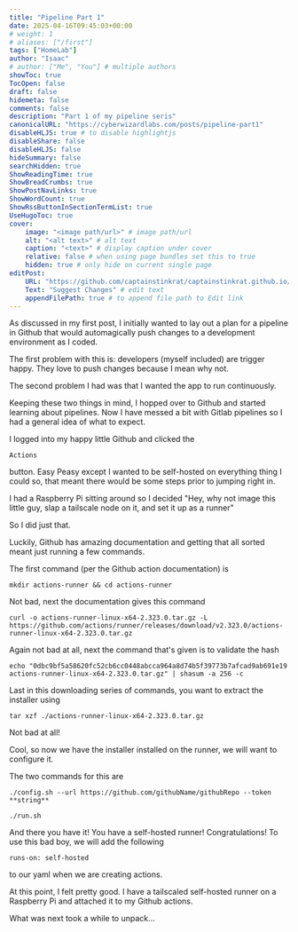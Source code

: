 ```yaml
---
title: "Pipeline Part 1"
date: 2025-04-16T09:45:03+00:00
# weight: 1
# aliases: ["/first"]
tags: ["HomeLab"]
author: "Isaac"
# author: ["Me", "You"] # multiple authors
showToc: true
TocOpen: false
draft: false
hidemeta: false
comments: false
description: "Part 1 of my pipeline seris"
canonicalURL: "https://cyberwizardlabs.com/posts/pipeline-part1"
disableHLJS: true # to disable highlightjs
disableShare: false
disableHLJS: false
hideSummary: false
searchHidden: true
ShowReadingTime: true
ShowBreadCrumbs: true
ShowPostNavLinks: true
ShowWordCount: true
ShowRssButtonInSectionTermList: true
UseHugoToc: true
cover:
    image: "<image path/url>" # image path/url
    alt: "<alt text>" # alt text
    caption: "<text>" # display caption under cover
    relative: false # when using page bundles set this to true
    hidden: true # only hide on current single page
editPost:
    URL: "https://github.com/captainstinkrat/captainstinkrat.github.io/content"
    Text: "Suggest Changes" # edit text
    appendFilePath: true # to append file path to Edit link
---
```

As discussed in my first post, I initially wanted to lay out a plan for a pipeline in Github that would automagically push changes to a development environment as I coded.

The first problem with this is: developers (myself included) are trigger happy. They love to push changes because I mean why not.

The second problem I had was that I wanted the app to run continuously.

Keeping these two things in mind, I hopped over to Github and started learning about pipelines. Now I have messed a bit with Gitlab pipelines so I had a general idea of what to expect.

I logged into my happy little Github and clicked the 
````
Actions
````
button. 
Easy Peasy except I wanted to be self-hosted on everything thing I could so, that meant there would be some steps prior to jumping right in.

I had a Raspberry Pi sitting around so I decided "Hey, why not image this little guy, slap a tailscale node on it, and set it up as a runner"

So I did just that.

Luckily, Github has amazing documentation and getting that all sorted meant just running a few commands.

The first command (per the Github action documentation) is
```
mkdir actions-runner && cd actions-runner
```
Not bad, next the documentation gives this command
````
curl -o actions-runner-linux-x64-2.323.0.tar.gz -L https://github.com/actions/runner/releases/download/v2.323.0/actions-runner-linux-x64-2.323.0.tar.gz
`````
Again not bad at all, next the command that's given is to validate the hash
`````
echo "0dbc9bf5a58620fc52cb6cc0448abcca964a8d74b5f39773b7afcad9ab691e19  actions-runner-linux-x64-2.323.0.tar.gz" | shasum -a 256 -c
`````
Last in this downloading series of commands, you want to extract the installer using
`````
tar xzf ./actions-runner-linux-x64-2.323.0.tar.gz
`````

Not bad at all! 

Cool, so now we have the installer installed on the runner, we will want to configure it.

The two commands for this are
`````
./config.sh --url https://github.com/githubName/githubRepo --token **string**
`````
`````
./run.sh
`````

And there you have it! You have a self-hosted runner! Congratulations!
To use this bad boy, we will add the following
`````
runs-on: self-hosted
`````
to our yaml when we are creating actions.

At this point, I felt pretty good. I have a tailscaled self-hosted runner on a Raspberry Pi and attached it to my Github actions.

What was next took a while to unpack...